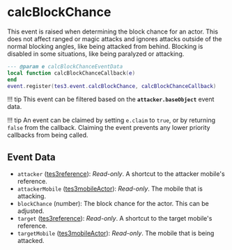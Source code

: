 # calcBlockChance
<div class="search_terms" style="display: none">calcblockchance</div>

<!---
	This file is autogenerated. Do not edit this file manually. Your changes will be ignored.
	More information: https://github.com/MWSE/MWSE/tree/master/docs
-->

This event is raised when determining the block chance for an actor. This does not affect ranged or magic attacks and ignores attacks outside of the normal blocking angles, like being attacked from behind. Blocking is disabled in some situations, like being paralyzed or attacking.

```lua
--- @param e calcBlockChanceEventData
local function calcBlockChanceCallback(e)
end
event.register(tes3.event.calcBlockChance, calcBlockChanceCallback)
```

!!! tip
	This event can be filtered based on the **`attacker.baseObject`** event data.

!!! tip
	An event can be claimed by setting `e.claim` to `true`, or by returning `false` from the callback. Claiming the event prevents any lower priority callbacks from being called.

## Event Data

* `attacker` ([tes3reference](../types/tes3reference.md)): *Read-only*. A shortcut to the attacker mobile's reference.
* `attackerMobile` ([tes3mobileActor](../types/tes3mobileActor.md)): *Read-only*. The mobile that is attacking.
* `blockChance` (number): The block chance for the actor. This can be adjusted.
* `target` ([tes3reference](../types/tes3reference.md)): *Read-only*. A shortcut to the target mobile's reference.
* `targetMobile` ([tes3mobileActor](../types/tes3mobileActor.md)): *Read-only*. The mobile that is being attacked.

